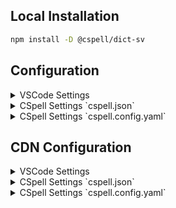 ## Local Installation

```sh
npm install -D @cspell/dict-sv
```

## Configuration

<details>
<summary>VSCode Settings</summary>

Add the following to your VSCode settings:

**`.vscode/settings.json`**

```jsonc
{
  "cSpell.import": ["@cspell/dict-sv/cspell-ext.json"],
  "cSpell.language": "sv, sv_SE",
}
```

</details>

<details>
<summary>CSpell Settings `cspell.json`</summary>

**`cspell.json`**

```jsonc
{
  "import": ["@cspell/dict-sv/cspell-ext.json"],
  "language": "sv, sv_SE",
}
```

</details>

<details>
<summary>CSpell Settings `cspell.config.yaml`</summary>

**`cspell.config.yaml`**

```yaml
import:
  - '@cspell/dict-sv/cspell-ext.json'
language: sv, sv_SE
```

</details>

## CDN Configuration

<details>
<summary>VSCode Settings</summary>

Add the following to your VSCode settings:

**`.vscode/settings.json`**

```jsonc
{
  "cSpell.import": ["https://cdn.jsdelivr.net/npm/@cspell/dict-sv@latest/cspell-ext.json/cspell-ext.json"],
  "cSpell.language": "sv, sv_SE",
}
```

</details>

<details>
<summary>CSpell Settings `cspell.json`</summary>

**`cspell.json`**

```jsonc
{
  "import": ["https://cdn.jsdelivr.net/npm/@cspell/dict-sv@latest/cspell-ext.json/cspell-ext.json"],
  "language": "sv, sv_SE",
}
```

</details>

<details>
<summary>CSpell Settings `cspell.config.yaml`</summary>

**`cspell.config.yaml`**

```yaml
import:
  - https://cdn.jsdelivr.net/npm/@cspell/dict-sv@latest/cspell-ext.json/cspell-ext.json
language: sv, sv_SE
```

</details>
